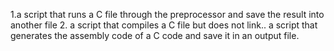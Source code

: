 1.a script that runs a C file through the preprocessor and save the result into another file
2. a script that compiles a C file but does not link..
 a script that generates the assembly code of a C code and save it in an output file.
